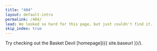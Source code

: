 ```yaml
---
title: "404"
layout: default-intro
permalink: /404/
lead: We looked so hard for this page, but just couldn't find it.
skip_index: true
---
```


Try checking out the Basket Devil [homepage]({{ site.baseurl }}/).
